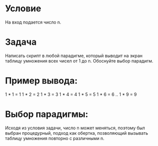 # Условие
На вход подается число n.
# Задача
Написать скрипт в любой парадигме, который выводит на экран таблицу умножения всех чисел от 1 до n. Обоснуйте выбор парадигм.
# Пример вывода:
1 * 1 = 1
1 * 2 = 2
1 * 3 = 3
1 * 4 = 4
1 * 5 = 5
1 * 6 = 6
..
1 * 9 = 9
# Выбор парадигмы:
Исходя из условия задачи, число n может меняться, поэтому был выбран процедурный, подход как обертка, позволяющий вызывать таблицу умножения повторно с различными n.
